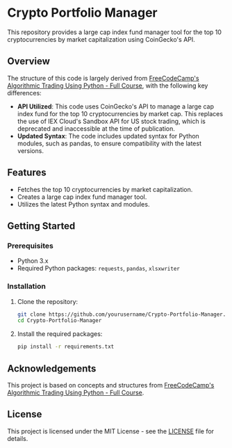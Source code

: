 
# Crypto Portfolio Manager

This repository provides a large cap index fund manager tool for the top 10 cryptocurrencies by market capitalization using CoinGecko's API.

## Overview

The structure of this code is largely derived from [FreeCodeCamp's Algorithmic Trading Using Python - Full Course](https://www.youtube.com/watch?v=xfzGZB4HhEE), with the following key differences:

- **API Utilized**: This code uses CoinGecko's API to manage a large cap index fund for the top 10 cryptocurrencies by market cap. This replaces the use of IEX Cloud's Sandbox API for US stock trading, which is deprecated and inaccessible at the time of publication.
- **Updated Syntax**: The code includes updated syntax for Python modules, such as pandas, to ensure compatibility with the latest versions.

## Features

- Fetches the top 10 cryptocurrencies by market capitalization.
- Creates a large cap index fund manager tool.
- Utilizes the latest Python syntax and modules.

## Getting Started

### Prerequisites

- Python 3.x
- Required Python packages: `requests`, `pandas`, `xlsxwriter`

### Installation

1. Clone the repository:
   ```bash
   git clone https://github.com/yourusername/Crypto-Portfolio-Manager.git
   cd Crypto-Portfolio-Manager
   ```

2. Install the required packages:
   ```bash
   pip install -r requirements.txt
   ```

## Acknowledgements

This project is based on concepts and structures from [FreeCodeCamp's Algorithmic Trading Using Python - Full Course](https://www.youtube.com/watch?v=xfzGZB4HhEE).

## License

This project is licensed under the MIT License - see the [LICENSE](LICENSE) file for details.
